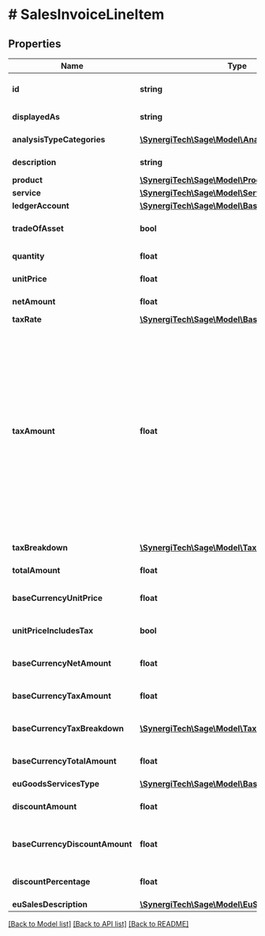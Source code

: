 # # SalesInvoiceLineItem

## Properties

Name | Type | Description | Notes
------------ | ------------- | ------------- | -------------
**id** | **string** | The unique identifier for the item | [optional]
**displayedAs** | **string** | The name of the resource | [optional]
**analysisTypeCategories** | [**\SynergiTech\Sage\Model\AnalysisTypeLineItem[]**](AnalysisTypeLineItem.md) | The analysis types information | [optional]
**description** | **string** | The description for the invoice line | [optional]
**product** | [**\SynergiTech\Sage\Model\Product**](Product.md) |  | [optional]
**service** | [**\SynergiTech\Sage\Model\Service**](Service.md) |  | [optional]
**ledgerAccount** | [**\SynergiTech\Sage\Model\Base**](Base.md) |  | [optional]
**tradeOfAsset** | **bool** | Whether the line item is marked as trade of asset. | [optional]
**quantity** | **float** | The quantity for the invoice line | [optional]
**unitPrice** | **float** | The unit price for the invoice line | [optional]
**netAmount** | **float** | The net amount for the invoice line | [optional]
**taxRate** | [**\SynergiTech\Sage\Model\Base**](Base.md) |  | [optional]
**taxAmount** | **float** | The tax amount for the invoice line\&quot;. This attribute is required in v3.1, unless the tax rate is of a \&quot;zero\&quot;, \&quot;exempt\&quot; or \&quot;no_tax\&quot; type. Then the tax_amount is infered as 0.0. In v3, this attribute is optional, but you should still set, as it defaults to 0.0 in any case. This is not what you want for tax rates with a percentage &gt; 0.0. | [optional]
**taxBreakdown** | [**\SynergiTech\Sage\Model\TaxBreakdown[]**](TaxBreakdown.md) | The tax breakdown for the invoice line | [optional]
**totalAmount** | **float** | The total amount for the invoice line | [optional]
**baseCurrencyUnitPrice** | **float** | The unit price for the invoice line in base currency | [optional]
**unitPriceIncludesTax** | **bool** | Defines whether the unit price includes tax | [optional]
**baseCurrencyNetAmount** | **float** | The net amount for the invoice line in base currency | [optional]
**baseCurrencyTaxAmount** | **float** | The tax amount for the invoice line in base currency | [optional]
**baseCurrencyTaxBreakdown** | [**\SynergiTech\Sage\Model\TaxBreakdown[]**](TaxBreakdown.md) | The tax breakdown for the invoice line in base currency | [optional]
**baseCurrencyTotalAmount** | **float** | The total amount for the invoice line in base currency | [optional]
**euGoodsServicesType** | [**\SynergiTech\Sage\Model\Base**](Base.md) |  | [optional]
**discountAmount** | **float** | The discount amount for the invoice line | [optional]
**baseCurrencyDiscountAmount** | **float** | The discount amount for the invoice line in base currency | [optional]
**discountPercentage** | **float** | The discount percentage for the invoice line | [optional]
**euSalesDescription** | [**\SynergiTech\Sage\Model\EuSalesDescription**](EuSalesDescription.md) |  | [optional]

[[Back to Model list]](../../README.md#models) [[Back to API list]](../../README.md#endpoints) [[Back to README]](../../README.md)
